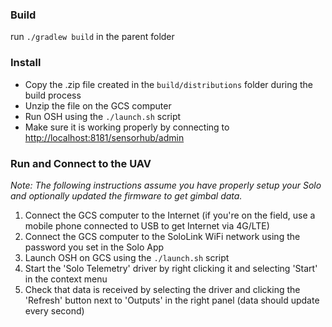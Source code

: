 ### Build

run `./gradlew build` in the parent folder


### Install

  * Copy the .zip file created in the `build/distributions` folder during the build process
  * Unzip the file on the GCS computer
  * Run OSH using the `./launch.sh` script
  * Make sure it is working properly by connecting to <http://localhost:8181/sensorhub/admin>  
  
  
### Run and Connect to the UAV

_Note: The following instructions assume you have properly setup your Solo and optionally updated the firmware to get gimbal data._ 

  1. Connect the GCS computer to the Internet (if you're on the field, use a mobile phone connected to USB to get Internet via 4G/LTE)
  1. Connect the GCS computer to the SoloLink WiFi network using the password you set in the Solo App
  1. Launch OSH on GCS using the `./launch.sh` script
  1. Start the 'Solo Telemetry' driver by right clicking it and selecting 'Start' in the context menu
  1. Check that data is received by selecting the driver and clicking the 'Refresh' button next to 'Outputs' in the right panel
     (data should update every second)
  
